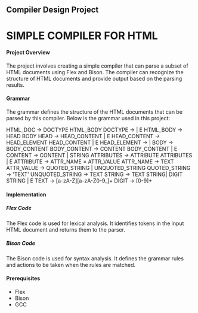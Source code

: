 ## Compiler Design Project

# SIMPLE COMPILER FOR HTML

#### Project Overview
The project involves creating a simple compiler that can parse a subset of HTML documents using Flex and Bison. The compiler can recognize the structure of HTML documents and provide output based on the parsing results.

#### Grammar
The grammar defines the structure of the HTML documents that can be parsed by this compiler. Below is the grammar used in this project:

HTML_DOC → DOCTYPE HTML_BODY
DOCTYPE → <!DOCTYPE html> | E
HTML_BODY → <html> HEAD BODY </html>
HEAD → <head> HEAD_CONTENT </head> | E
HEAD_CONTENT → HEAD_ELEMENT HEAD_CONTENT | E
HEAD_ELEMENT → <title> STRING </title>| <meta ATTRIBUTES/>
BODY → <body> BODY_CONTENT </body>
BODY_CONTENT → <TEXT> CONTENT </TEXT> BODY_CONTENT | E
CONTENT → <TEXT> CONTENT </TEXT>| STRING
ATTRIBUTES → ATTRIBUTE ATTRIBUTES | E
ATTRIBUTE → ATTR_NAME = ATTR_VALUE
ATTR_NAME → TEXT
ATTR_VALUE → QUOTED_STRING | UNQUOTED_STRING
QUOTED_STRING → 'TEXT'
UNQUOTED_STRING → TEXT
STRING → TEXT STRING| DIGIT STRING | E
TEXT → [a-zA-Z][a-zA-Z0-9_]+
DIGIT → [0-9]+

#### Implementation
##### Flex Code
The Flex code is used for lexical analysis. It identifies tokens in the input HTML document and returns them to the parser.
##### Bison Code
The Bison code is used for syntax analysis. It defines the grammar rules and actions to be taken when the rules are matched.

#### Prerequisites
- Flex
- Bison
- GCC

